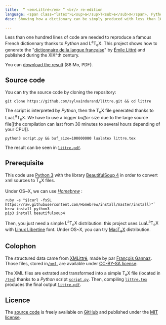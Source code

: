 ```yaml
---
title:  “ <em>Littré</em> ” <br/> re-edition
language: <span class="latex">L<sup>a</sup>T<sub>e</sub>X</span>, Python
desc: Showing how a dictionary can be simply produced with less than 100 lines of code&#58; getting  <em>XMLittré</em> metadata thanks to a <em>Python</em> script, then compiling a <span class="latex">L<sup>a</sup>T<sub>e</sub>X</span> file in order to get the final PDF.

---
```


Less than one hundred lines of code are needed to reproduce a famous French dictionnary thanks to *Python* and <span class="latex">L<sup>a</sup>T<sub>e</sub>X</span>. This project shows how to generate the "[dictionnaire de la langue française](http://en.wikipedia.org/wiki/Dictionnaire_de_la_langue_fran%C3%A7aise_%28Littr%C3%A9%29)" by [Émile Littré](http://en.wikipedia.org/wiki/%C3%89mile_Littr%C3%A9) and published during the XIX^th century. 

You can [download the result](http://littre.sylvaindurand.org/littre.pdf) (88 Mo, PDF).



## Source code

You can try the source code by cloning the repository:

```
git clone https://github.com/sylvaindurand/littre.git && cd littre
```

The script is interpreted by *Python*, then the <span class="latex">T<sub>e</sub>X</span> file generated thanks to Lua<span class="latex">L<sup>a</sup>T<sub>e</sub>X</span>. We have to use a bigger *buffer* size due to the large source file[[the compilation can last from 30 minutes to several hours depending of your CPU]].

```
python3 script.py && buf_size=100000000 lualatex littre.tex
```

The result can be seen in [`littre.pdf`](http://littre.sylvaindurand.org/littre.pdf).


## Prerequisite 

This code use [Python 3](https://www.python.org/download/releases/3.0/) with the library [BeautifulSoup 4](http://www.crummy.com/software/BeautifulSoup/) in order to convert xml sources to <span class="latex">T<sub>e</sub>X</span> files. 

Under OS~X, we can use [*Homebrew*](http://brew.sh/) :

```
ruby -e "$(curl -fsSL https://raw.githubusercontent.com/Homebrew/install/master/install)"`
brew install python3
pip3 install beautifulsoup4
```

Then, you just need a simple <span class="latex">L<sup>a</sup>T<sub>e</sub>X</span> distribution: this project uses Lua<span class="latex">L<sup>a</sup>T<sub>e</sub>X</span> with [Linux Libertine](http://www.linuxlibertine.org/) font. Under OS~X, you can try [Mac<span class="latex">T<sub>e</sub>X</span>](https://tug.org/mactex/) distribution.


## Colophon

The structured data came from [XMLittré](https://bitbucket.org/Mytskine/xmlittre-data/src), made by par [François Gannaz](http://littre.org). Those files, stored in[`/xml`](https://github.com/sylvaindurand/littre/tree/gh-pages/xml), are available under [CC-BY-SA license](http://creativecommons.org/licenses/by-sa/3.0).

The XML files are extrated and transformed into a simple  <span class="latex">T<sub>e</sub>X</span> file (located in [`/tex`](https://github.com/sylvaindurand/littre/tree/gh-pages/tex)) thanks to a *Python* script [`script.py`](https://github.com/sylvaindurand/littre/blob/gh-pages/script.py). Then, compiling [`littre.tex`](https://github.com/sylvaindurand/littre/blob/gh-pages/littre.tex) produces the final output [`littre.pdf`](http://littre.sylvaindurand.org/littre.pdf).


## Licence

The [source code](https://github.com/sylvaindurand/littre) is freely available on [GitHub](https://github.com/sylvaindurand/littre) and published under the [MIT license](http://opensource.org/licenses/MIT). 

